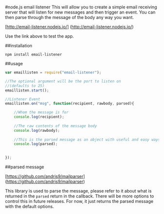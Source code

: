 #node.js email listener
This will allow you to create a simple email receiving server that will listen for new messages and then trigger an event. You can then parse through the message of the body any way you want.

[http://email-listener.nodejs.io/] (http://email-listener.nodejs.io/)

Use the link above to test the app.

##installation

```
npm install email-listener
```

##usage


```javascript
var emaillisten = require("email-listener");

//The optional argument will be the port to listen on
//(defaults to 25)
emaillisten.start();

//Listener Event
emaillisten.on("msg", function(recipient, rawbody, parsed){

    //Whom the message is for
    console.log(recipient);
    
    //The raw contents of the message body
    console.log(rawbody);
    
    //This is the parsed message as an object with useful and easy ways to work with the message
    console.log(parsed);
    
    
});
```

##parsed message

[https://github.com/andris9/mailparser] (https://github.com/andris9/mailparser)

This library is used to parse the message, please refer to it about what is returned in the `parsed` return in the callback.  There will be more options to control this in future releases.  For now, it just returns the parsed message with the default options.




